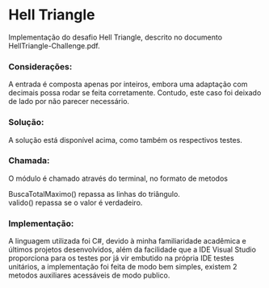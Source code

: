 # Hell Triangle
Implementação do desafio Hell Triangle, descrito no documento HellTriangle-Challenge.pdf.

<h3>Considerações:</h3>
A entrada é composta apenas por inteiros, embora uma adaptação com decimais possa rodar se feita corretamente. Contudo, este caso foi deixado de lado por não parecer necessário.

<h3>Solução:</h3>
A solução está disponível acima, como também os respectivos testes.

<h3>Chamada:</h3>
O módulo é chamado através do terminal, no formato de metodos

BuscaTotalMaximo() repassa as linhas do triângulo.<br>
valido() repassa se o valor é verdadeiro.

<h3>Implementação:</h3>
A linguagem utilizada foi C#, devido à minha familiaridade acadêmica e últimos projetos desenvolvidos, além da facilidade que a IDE Visual Studio proporciona para os testes por já vir embutido na própria IDE testes unitários, a implementação foi feita de modo bem simples, existem 2 metodos auxiliares acessáveis de modo publico.

